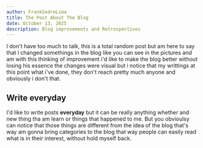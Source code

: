 ```yaml
---
author: FrankSodreLima
title: The Post About The Blog
date: October 13, 2025
description: Blog improvements and Retrospectives
---
```


I don't have too much to talk, this is a total random post but am here to say
that i changed somethings in the blog like you can see in the pictures and am
with this thinking of improvement i'd like to make the blog better without
losing his essence the changes were visual but i notice that my writtings at
this point what i've done, they don't reach pretty much anyone and obviously i
don't that.

## Write everyday

I'd like to write posts **everyday** but it can be really anything whether and new
thing tha am learn or things that happened to me. But you obvioulsy can notice
that those things are different from the idea of the blog that's way am gonna
bring categories to the blog that way people can easily read what is in their
interest, without hold myself back.

